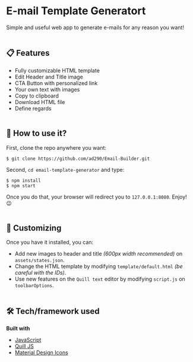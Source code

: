 # E-mail Template Generatort
Simple and useful web app to generate e-mails for any reason you want!
<br/><br/>


## 📋 Features
- Fully customizable HTML template
- Edit Header and Title image
- CTA Button with personalized link
- Your own text with images
- Copy to clipboard
- Download HTML file
- Define regards
<br/><br/>

## 🚀 How to use it?
First, clone the repo anywhere you want:
```git
$ git clone https://github.com/ad290/Email-Builder.git
```

Second, `cd email-template-generator` and type:
```git
$ npm install
$ npm start 
```

Once you do that, your browser will redirect you to `127.0.0.1:8080`. Enjoy! 😉
<br/><br/>

## 🎨 Customizing
Once you have it installed, you can:
- Add new images to header and title _(600px width recommended)_ on `assets/states.json`.
- Change the HTML template by modifying `template/default.html` _(be careful with the IDs)_.
- Use new features on the `Quill text` editor by modifying `script.js` on `toolbarOptions`.
<br/><br/>

## 🛠 Tech/framework used
<b>Built with</b>
- [JavaScript](https://www.javascript.com/)
- [Quill JS](https://quilljs.com/)
- [Material Design Icons](http://materialdesignicons.com/)
<br/><br/>

